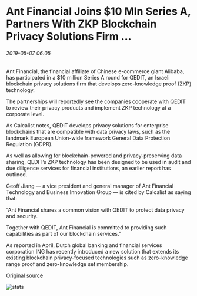 # Ant Financial Joins $10 Mln Series A, Partners With ZKP Blockchain Privacy Solutions Firm ...

###### 2019-05-07 06:05

Ant Financial, the financial affiliate of Chinese e-commerce giant Alibaba, has participated in a $10 million Series A round for QEDIT, an Israeli blockchain privacy solutions firm that develops zero-knowledge proof (ZKP) technology.

The partnerships will reportedly see the companies cooperate with QEDIT to review their privacy products and implement ZKP technology at a corporate level.

As Calcalist notes, QEDIT develops privacy solutions for enterprise blockchains that are compatible with data privacy laws, such as the landmark European Union-wide framework General Data Protection Regulation (GDPR).

As well as allowing for blockchain-powered and privacy-preserving data sharing, QEDIT’s ZKP technology has been designed to be used in audit and due diligence services for financial institutions, an earlier report has outlined.

Geoff Jiang — a vice president and general manager of Ant Financial Technology and Business Innovation Group — is cited by Calcalist as saying that:

“Ant Financial shares a common vision with QEDIT to protect data privacy and security.

Together with QEDIT, Ant Financial is committed to providing such capabilities as part of our blockchain services.”

As reported in April, Dutch global banking and financial services corporation ING has recently introduced a new solution that extends its existing blockchain privacy-focused technologies such as zero-knowledge range proof and zero-knowledge set membership.

[Original source](https://cointelegraph.com/news/ant-financial-joins-10-mln-series-a-partners-with-zkp-blockchain-privacy-solutions-firm)

![stats](https://c.statcounter.com/11760860/0/a89fa40b/1/ "stats")
